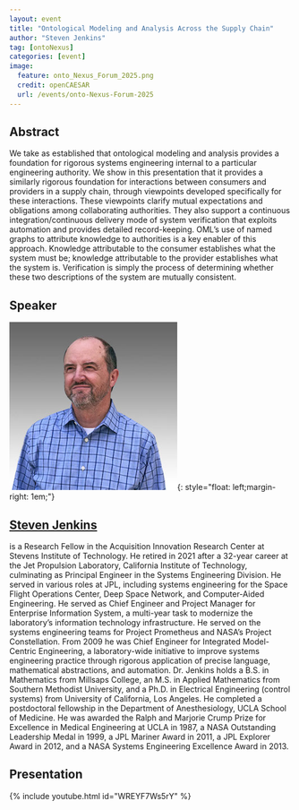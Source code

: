 ```yaml
---
layout: event
title: "Ontological Modeling and Analysis Across the Supply Chain"
author: "Steven Jenkins"
tag: [ontoNexus]
categories: [event]
image:
  feature: onto_Nexus_Forum_2025.png
  credit: openCAESAR
  url: /events/onto-Nexus-Forum-2025
---
```


## Abstract

We take as established that ontological modeling and analysis provides a foundation for rigorous systems engineering internal to a particular engineering authority. We show in this presentation that it provides a similarly rigorous foundation for interactions between consumers and providers in a supply chain, through viewpoints developed specifically for these interactions. These viewpoints clarify mutual expectations and obligations among collaborating authorities. They also support a continuous integration/continuous delivery mode of system verification that exploits automation and provides detailed record-keeping. OML’s use of named graphs to attribute knowledge to authorities is a key enabler of this approach. Knowledge attributable to the consumer establishes what the system must be; knowledge attributable to the provider establishes what the system is. Verification is simply the process of determining whether these two descriptions of the system are mutually consistent.

## Speaker

![Steven Jenkins](img/Jenkins.jpeg){: style="float: left;margin-right: 1em;"}

<h2><a href="mailto:sjenkins@studioj.us">Steven Jenkins</a></h2> is a Research Fellow in the Acquisition Innovation Research Center at Stevens Institute of Technology. He retired in 2021 after a 32-year career at the Jet Propulsion Laboratory, California Institute of Technology, culminating as Principal Engineer in the Systems Engineering Division. He served in various roles at JPL, including systems engineering for the Space Flight Operations Center, Deep Space Network, and Computer-Aided Engineering. He served as Chief Engineer and Project Manager for Enterprise Information System, a multi-year task to modernize the laboratory’s information technology infrastructure. He served on the systems engineering teams for Project Prometheus and NASA’s Project Constellation. From 2009 he was Chief Engineer for Integrated Model-Centric Engineering, a laboratory-wide initiative to improve systems engineering practice through rigorous application of precise language, mathematical abstractions, and automation. Dr. Jenkins holds a B.S. in Mathematics from Millsaps College, an M.S. in Applied Mathematics from Southern Methodist University, and a Ph.D. in Electrical Engineering (control systems) from University of California, Los Angeles. He completed a postdoctoral fellowship in the Department of Anesthesiology, UCLA School of Medicine. He was awarded the Ralph and Marjorie Crump Prize for Excellence in Medical Engineering at UCLA in 1987, a NASA Outstanding Leadership Medal in 1999, a JPL Mariner Award in 2011, a JPL Explorer Award in 2012, and a NASA Systems Engineering Excellence Award in 2013.

## Presentation

{% include youtube.html id="WREYF7Ws5rY" %}

